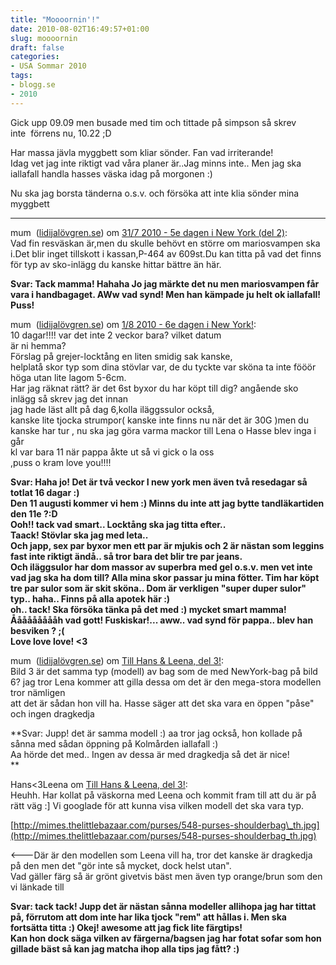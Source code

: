 ```yaml
---
title: "Moooornin'!"
date: 2010-08-02T16:49:57+01:00
slug: moooornin
draft: false
categories:
- USA Sommar 2010
tags:
- blogg.se
- 2010
---
```

Gick upp 09.09 men busade med tim och tittade på simpson så skrev inte  förrens nu, 10.22 ;D  
  
Har massa jävla myggbett som kliar sönder. Fan vad irriterande!  
Idag vet jag inte riktigt vad våra planer är..Jag minns inte.. Men jag ska iallafall handla hasses väska idag på morgonen :)  
  
Nu ska jag borsta tänderna o.s.v. och försöka att inte klia sönder mina myggbett  
  
  

* * *

  
  
mum  ([lidijalövgren.se](/cdn-cgi/l/email-protection#107c7974797a717cd3a6667762757e3e6375)) om [31/7 2010 - 5e dagen i New York (del 2)](http://camillalovgren.blogg.se/2010/august/317-2010-5e-dagen-i-new-york-del-2.html):  
Vad fin resväskan är,men du skulle behövt en större om mariosvampen ska i.Det blir inget tillskott i kassan,P-464 av 609st.Du kan titta på vad det finns för typ av sko-inlägg du kanske hittar bättre än här.  
  
**Svar: Tack mamma! Hahaha Jo jag märkte det nu men mariosvampen får vara i handbagaget. AWw vad synd! Men han kämpade ju helt ok iallafall!   Puss!**  
  
  
  
  
mum  ([lidijalövgren.se](/cdn-cgi/l/email-protection#b3dfdad7dad9d2df7005c5d4c1d6dd9dc0d6)) om [1/8 2010 - 6e dagen i New York!](http://camillalovgren.blogg.se/2010/august/18-2010-6e-dagen-i-new-york.html):  
10 dagar!!!! var det inte 2 veckor bara? vilket datum  
är ni hemma?  
Förslag på grejer-locktång en liten smidig sak kanske,  
helplatå skor typ som dina stövlar var, de du tyckte var sköna ta inte fööör höga utan lite lagom 5-6cm.  
Har jag räknat rätt? är det 6st byxor du har köpt till dig? angående sko inlägg så skrev jag det innan  
jag hade läst allt på dag 6,kolla iläggssulor också,  
kanske lite tjocka strumpor( kanske inte finns nu när det är 30G )men du kanske har tur , nu ska jag göra varma mackor till Lena o Hasse blev inga i går  
kl var bara 11 när pappa åkte ut så vi gick o la oss  
,puss o kram love you!!!!  
  
  
**Svar: Haha jo! Det är två veckor I new york men även två resedagar så totlat 16 dagar :)  
Den 11 augusti kommer vi hem :) Minns du inte att jag bytte tandläkartiden den 11e ?:D  
Ooh!! tack vad smart.. Locktång ska jag titta efter..  
Taack! Stövlar ska jag med leta..  
Och japp, sex par byxor men ett par är mjukis och 2 är nästan som leggins fast inte riktigt ändå.. så tror bara det blir tre par jeans.  
Och iläggsulor har dom massor av superbra med gel o.s.v. men vet inte vad jag ska ha dom till? Alla mina skor passar ju mina fötter. Tim har köpt tre par sulor som är skit sköna.. Dom är verkligen "super duper sulor" typ.. haha.. Finns på alla apotek här :)  
oh.. tack! Ska försöka tänka på det med :) mycket smart mamma!  
Åååååååååh vad gott! Fuskiskar!... aww.. vad synd för pappa.. blev han besviken ? ;(  
Love love love! <3**  
  
  
  
  
  
  
mum  ([lidijalövgren.se](/cdn-cgi/l/email-protection#274b4e434e4d464be4915140554249095442)) om [Till Hans & Leena, del 3!](http://camillalovgren.blogg.se/2010/august/till-hans-leena-del-3.html):  
Bild 3 är det samma typ (modell) av bag som de med NewYork-bag på bild 6? jag tror Lena kommer att gilla dessa om det är den mega-stora modellen tror nämligen  
att det är sådan hon vill ha. Hasse säger att det ska vara en öppen "påse" och ingen dragkedja  
  
**Svar: Jupp! det är samma modell :) aa tror jag också, hon kollade på sånna med sådan öppning på Kolmården iallafall :)  
Aa hörde det med.. Ingen av dessa är med dragkedja så det är nice!  
**  
  
  
  
  
  
Hans<3Leena om [Till Hans & Leena, del 3!](http://camillalovgren.blogg.se/2010/august/till-hans-leena-del-3.html):  
Heuhh. Har kollat på väskorna med Leena och kommit fram till att du är på rätt väg :\] Vi googlade för att kunna visa vilken modell det ska vara typ.  
  
[http://mimes.thelittlebazaar.com/purses/548-purses-shoulderbag\_th.jpg](http://mimes.thelittlebazaar.com/purses/548-purses-shoulderbag_th.jpg)  
  
<---Där är den modellen som Leena vill ha, tror det kanske är dragkedja på den men det "gör inte så mycket, dock helst utan".  
Vad gäller färg så är grönt givetvis bäst men även typ orange/brun som den vi länkade till  
  
**Svar: tack tack! Jupp det är nästan sånna modeller allihopa jag har tittat på, förrutom att dom inte har lika tjock "rem" att hållas i. Men ska fortsätta titta :) Okej! awesome att jag fick lite färgtips!  
Kan hon dock säga vilken av färgerna/bagsen jag har fotat sofar som hon gillade bäst så kan jag matcha ihop alla tips jag fått? :)**